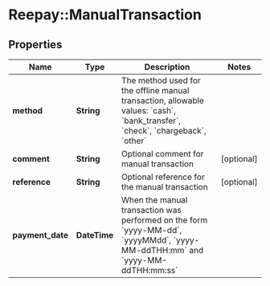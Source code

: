 # Reepay::ManualTransaction

## Properties
Name | Type | Description | Notes
------------ | ------------- | ------------- | -------------
**method** | **String** | The method used for the offline manual transaction, allowable values: &#x60;cash&#x60;, &#x60;bank_transfer&#x60;, &#x60;check&#x60;, &#x60;chargeback&#x60;, &#x60;other&#x60; | 
**comment** | **String** | Optional comment for manual transaction | [optional] 
**reference** | **String** | Optional reference for the manual transaction | [optional] 
**payment_date** | **DateTime** | When the manual transaction was performed on the form &#x60;yyyy-MM-dd&#x60;, &#x60;yyyyMMdd&#x60;, &#x60;yyyy-MM-ddTHH:mm&#x60; and &#x60;yyyy-MM-ddTHH:mm:ss&#x60; | 


